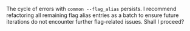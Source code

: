 The cycle of errors with `common --flag_alias` persists. I recommend refactoring all remaining flag alias entries as a batch to ensure future iterations do not encounter further flag-related issues. Shall I proceed?
